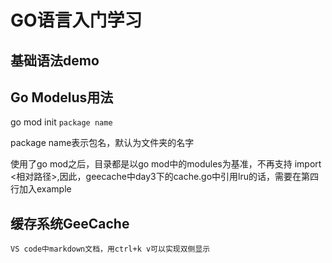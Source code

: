 # GO语言入门学习

## 基础语法demo

## Go Modelus用法

go mod init `package name`

package name表示包名，默认为文件夹的名字

使用了go mod之后，目录都是以go mod中的modules为基准，不再支持 import <相对路径>,因此，geecache中day3下的cache.go中引用lru的话，需要在第四行加入example

## 缓存系统GeeCache

`VS code中markdown文档，用ctrl+k v可以实现双侧显示`
